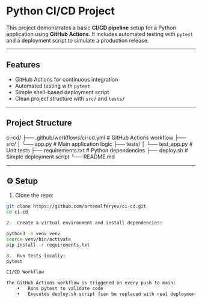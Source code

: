 # Python CI/CD Project

This project demonstrates a basic **CI/CD pipeline** setup for a Python application using **GitHub Actions**. It includes automated testing with `pytest` and a deployment script to simulate a production release.

---

## Features

- GitHub Actions for continuous integration
- Automated testing with `pytest`
- Simple shell-based deployment script
- Clean project structure with `src/` and `tests/`

---
## Project Structure
ci-cd/
├── .github/workflows/ci-cd.yml     # GitHub Actions workflow
├── src/
│   └── app.py                      # Main application logic
├── tests/
│   └── test_app.py                 # Unit tests
├── requirements.txt                # Python dependencies
├── deploy.sh                       # Simple deployment script
└── README.md

---

## ⚙️ Setup

1. Clone the repo:

```bash
git clone https://github.com/artemalferyev/ci-cd.git
cd ci-cd

2.	Create a virtual environment and install dependencies:

python3 -m venv venv
source venv/bin/activate
pip install -r requirements.txt

3.	Run tests locally:
pytest

CI/CD Workflow

The GitHub Actions workflow is triggered on every push to main:
	•	Runs pytest to validate code
	•	Executes deploy.sh script (can be replaced with real deployment logic)
